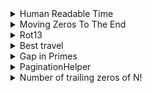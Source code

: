 <details>
<summary>Human Readable Time</summary>

  + [solution](/5-kyu/Human%20Readable%20Time.py) | 
    [codewars link](https://www.codewars.com/kata/52685f7382004e774f0001f7)

> Write a function, which takes a non-negative integer (seconds) as input and 
> returns the time in a human-readable format (`HH:MM:SS`)
> * `HH` = hours, padded to 2 digits, range: 00 - 99 
> * `MM` = minutes, padded to 2 digits, range: 00 - 59 
> * `SS` = seconds, padded to 2 digits, range: 00 - 59 
> 
> The maximum time never exceeds 359999 (`99:59:59`)
> You can find some examples in the test fixtures.

</details>

<details>
<summary>Moving Zeros To The End</summary>

  + [solution](/5-kyu/Moving%20Zeros%20To%20The%20End.py) | 
    [codewars link](https://www.codewars.com/kata/52597aa56021e91c93000cb0)

> Write an algorithm that takes an array and moves all of the zeros to the end, 
> preserving the order of the other elements. 
> `move_zeros([False,1,0,1,2,0,1,3,"a"]) # returns[False,1,1,2,1,3,"a",0,0]`
</details>

<details>
<summary>Rot13</summary>

  + [solution](/5-kyu/Rot13.py) | 
    [codewars link](https://www.codewars.com/kata/530e15517bc88ac656000716)

> ROT13 is a simple letter substitution cipher that replaces a letter with the 
> letter 13 letters after it in the alphabet. ROT13 is an example of the Caesar cipher.   
> Create a function that takes a string and returns the string ciphered with 
> Rot13. If there are numbers or special characters included in the string, they 
> should be returned as they are. Only letters from the latin/english alphabet 
> should be shifted, like in the original Rot13 "implementation".   
> Please note that using encode is considered cheating.

</details>

<details>
<summary>Best travel</summary>

  + [solution](/5-kyu/Best%20travel.py) | 
    [codewars link](https://www.codewars.com/kata/55e7280b40e1c4a06d0000aa)
    
> John and Mary want to travel between a few towns A, B, C ... Mary has on a sheet 
> of paper a list of distances between these towns. `ls = [50, 55, 57, 58, 60]`. John is 
> tired of driving and he says to Mary that he doesn't want to drive more than `t = 174 `
> miles and he will visit only 3 towns. Which distances, hence which towns, they will 
> choose so that the sum of the distances is the biggest possible to please Mary and John?   
> 
> Example:  
> With list `ls` and 3 towns to visit they can make a choice between:   
> `[50,55,57],[50,55,58],[50,55,60],[50,57,58],[50,57,60],[50,58,60],[55,57,58],[55,57,60],[55,58,60],[57,58,60].`     
> The sums of distances are then: `162, 163, 165, 165, 167, 168, 170, 172, 173, 175`.   
> The biggest possible sum taking a limit of `174` into account is then `173` and 
> the distances of the `3` corresponding towns is `[55, 58, 60]`.   
> The function `chooseBestSum` (or `choose_best_sum `or ... depending on the language) 
> will take as parameters `t` (maximum sum of distances, integer >= 0), `k` (number of 
> towns to visit, k >= 1) and `ls` (list of distances, all distances are positive or 
> null integers and this list has at least one element). The function returns the 
> "best" sum ie the biggest possible sum of `k` distances less than or equal to the 
> given limit `t`, if that sum exists, or otherwise nil, null, None, Nothing, depending 
> on the language.
> 
> Examples:  
> `ts = [50, 55, 56, 57, 58] choose_best_sum(163, 3, ts) -> 163`  
> `xs = [50] choose_best_sum(163, 3, xs) -> null`  
> `ys = [91, 74, 73, 85, 73, 81, 87] choose_best_sum(230, 3, ys) -> 228  `   
> 
> Note:  
> don't modify the input list ls  

</details>

<details>
<summary>Gap in Primes</summary>

  + [solution](/5-kyu/Gap%20in%20Primes.py) | 
    [codewars link](https://www.codewars.com/kata/55e7280b40e1c4a06d0000aa)
    
> The prime numbers are not regularly spaced. For example from `2` to `3` the gap is `1`. 
> From `3` to `5` the gap is `2`. From `7` to `11` it is `4`. Between `2` and `50 `we have the 
> following pairs of 2-gaps primes: `3-5`, `5-7`, `11-13`, `17-19`, `29-31`, `41-43`  
> A prime gap of length n is a run of n-1 consecutive composite numbers between two successive primes [link](http://mathworld.wolfram.com/PrimeGaps.html).  
> We will write a function gap with parameters:  
> `g` (integer >= 2) which indicates the gap we are looking for  
> `m` (integer > 2) which gives the start of the search (m inclusive)  
> `n` (integer >= m) which gives the end of the search (n inclusive)  
> `n` won't go beyond 1100000.  
> In the example above `gap(2, 3, 50)` will return `[3, 5]` which is the first 
> pair between 3 and 50 with a 2-gap.  
> So this function should return the first pair of two prime numbers spaced with 
> a gap of `g` between the limits `m`, `n` if these numbers exist otherwise None.  
> 
> Examples:  
> `gap(2, 5, 7) --> [5, 7]`  
> `gap(2, 5, 5) --> None`  
> `gap(4, 130, 200) --> [163, 167]`

</details>

<details>
<summary>PaginationHelper</summary>

  + [solution](/5-kyu/PaginationHelper.py) | 
    [codewars link](https://www.codewars.com/kata/515bb423de843ea99400000a)
    
> For this exercise you will be strengthening your page-fu mastery. You will 
> complete the PaginationHelper class, which is a utility class helpful for 
> querying paging information related to an array.  
> The class is designed to take in an array of values and an integer indicating 
> how many items will be allowed per each page. The types of values contained within 
> the collection/array are not relevant.  
> The following are some examples of how this class is used:  
> `helper = PaginationHelper(['a','b','c','d','e','f'], 4)`  
> `helper.page_count() # should == 2`  
> `helper.item_count() # should == 6`  
> `helper.page_item_count(0)  # should == 4`  
> `helper.page_item_count(1) # last page - should == 2`  
> `helper.page_item_count(2) # should == -1 since the page is invalid`  
> `# page_index takes an item index and returns the page that it belongs on`  
> `helper.page_index(5) # should == 1 (zero based index)`  
> `helper.page_index(2) # should == 0`  
> `helper.page_index(20) # should == -1`  
> `helper.page_index(-10) # should == -1 because negative indexes are invalid`  

</details>

<details>
<summary>Number of trailing zeros of N!</summary>

  + [solution](/5-kyu/Number%20of%20trailing%20zeros%20of%20N!.py) | 
    [codewars link](https://www.codewars.com/kata/52f787eb172a8b4ae1000a34)
    
> Write a program that will calculate the number of trailing zeros in a factorial of a given number.  
> `N! = 1 * 2 * 3 * ... * N  `
> Be careful 1000! has 2568 digits...  
> For more info, see: http://mathworld.wolfram.com/Factorial.html
> 
> Examples  
> `zeros(6) = 1   # 6! = 1 * 2 * 3 * 4 * 5 * 6 = 720 --> 1 trailing zero  `
> `zeros(12) = 2   # 12! = 479001600 --> 2 trailing zeros`

</details>
